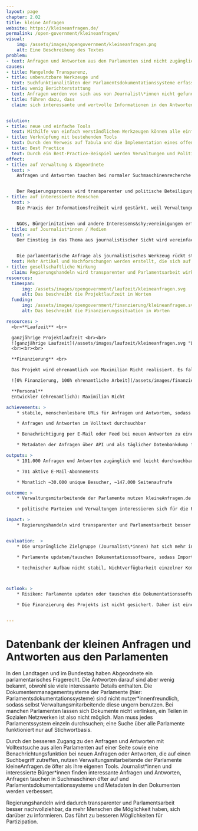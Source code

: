 ```yaml
---
layout: page
chapter: 2.02
title: kleine Anfragen
website: https://kleineanfragen.de/
permalink: /open-government/kleineanfragen/
visual:
    img: /assets/images/opengovernment/kleineanfragen.png
    alt: Eine Beschreibung des Textes
problem:
- text: Anfragen und Antworten aus den Parlamenten sind nicht zugänglich.
causes:
- title: Mangelnde Transparenz,
- title: unbenutzbare Werkzeuge und
  text: Suchfunktionalitäten der Parlamentsdokumentationssysteme erfassen nicht den vollständigen Text und teilweise ist keine Verlinkung auf Anfragen in diesen Systemen möglich
- title: wenig Berichterstattung
  text: Anfragen werden von sich aus von Journalist\*innen nicht gefunden, manchmal werden sie vorab von Abgeordneten direkt an befreundete Journalist\*innen weitergegeben oder darauf hingewiesen
- title: führen dazu, dass
  claim: sich interessante und wertvolle Informationen in den Antworten finden, diese jedoch von wenigen Menschen außerhalb des Parlaments gelesen werden.


solution:
- title: neue und einfache Tools
  text: Mithilfe von einfach verständlichen Werkzeugen können alle einfacher auf die Anfragen und Antworten zugreifen.
- title: Verknüpfung mit bestehenden Tools
  text: Durch den Verweis auf Tabula und die Implementation eines offenen Standards (OParl) können die Daten in den Antworten, aber auch die Metadaten zu allen Antworten weiterverwendet werden.
- title: Best Practice
  text: Durch ein Best-Practice-Beispiel werden Verwaltungen und Politik von den Vorteilen offener Werkzeuge überzeugt.
effect:
- title: auf Verwaltung & Abgeordnete
  text: >
    Anfragen und Antworten tauchen bei normaler Suchmaschinenrecherche auf.


    Der Regierungsprozess wird transparenter und politische Beteiligung wird vereinfacht.
- title: auf interessierte Menschen
  text: >
    Die Praxis der Informationsfreiheit wird gestärkt, weil Verwaltungen online anhand von Fällen viel über Informationsfreiheit lernen können.


    NGOs, Bürgerinitativen und andere Interessens&shy;vereinigungen erfahren schneller, wenn ihre Themen im Parlament angefragt werden.
- title: auf Journalist*innen / Medien
  text: >
    Der Einstieg in das Thema aus journalistischer Sicht wird vereinfacht


    Die parlamentarische Anfrage als journalistisches Werkzeug rückt stärker in den Fokus der Medien.
  text: Mehr Artikel und Nachforschungen werden erstellt, die sich auf Anfragen stützen.
- title: gesellschaftliche Wirkung
  claim: Regierungshandeln wird transparenter und Parlamentsarbeit wirksamer und besser nachvollziehbar, da mehr Menschen die Möglichkeit haben, sich zu informieren.
resources:
  timespan:
      img: /assets/images/opengovernment/laufzeit/kleineanfragen.svg
      alt: Das beschreibt die Projektlaufzeit in Worten
  funding:
      img: /assets/images/opengovernment/finanzierung/kleineanfragen.svg
      alt: Das beschreibt die Finanzierungssituation in Worten

resources: >
  <br>**Laufzeit** <br>

  ganzjährige Projektlaufzeit <br><br>
  ![ganzjährige Laufzeit](/assets/images/laufzeit/kleineanfragen.svg "Laufzeit kleineAnfragen")
  <br><br><br>

  **Finanzierung** <br>

  Das Projekt wird ehrenamtlich von Maximilian Richt realisiert. Es fallen ausschließlich Kosten für Server und Speicherplatz an. <br><br>

  ![0% Finanzierung, 100h ehrenamtliche Arbeit](/assets/images/finanzierung/kleineanfragen.svg "Laufzeit kleineAnfragen")<br><br>

  **Personal**
  Entwickler (ehrenamtlich): Maximilian Richt

achievements: >
    * stabile, menschenlesbare URLs für Anfragen und Antworten, sodass diese auch per Mail oder in Sozialen Medien geteilt werden können

    * Anfragen und Antworten im Volltext durchsuchbar

    * Benachrichtigung per E-Mail oder Feed bei neuen Antworten zu einer Suche

    * Metadaten der Anfragen über API und als täglicher Datenbankdump für Entwickler*innen bereitgestellt

outputs: >
    * 101.000 Anfragen und Antworten zugänglich und leicht durchsuchbar

    * 701 aktive E-Mail-Abonnements

    * Monatlich ~30.000 unique Besucher, ~147.000 Seitenaufrufe

outcome: >
    * Verwaltungsmitarbeitende der Parlamente nutzen kleineAnfragen.de öfter als ihre eigenen Tools

    * politische Parteien und Verwaltungen interessieren sich für die Plattform und wollen eigene Arbeit verbessern

impact: >
    * Regierungshandeln wird transparenter und Parlamentsarbeit besser nachvollziehbar, da mehr Menschen die Möglichkeit haben, sich zu informieren. Das ermöglicht mehr Partizipation.


evaluation:  >
    * Die ursprüngliche Zielgruppe (Journalist\*innen) hat sich mehr in Richtung interessierte Bürger\*innen und interessanterweise Verwaltungsmitarbeiter\*innen bewegt.

    * Parlamente updaten/tauschen Dokumentationssoftware, sodass Import von Anfragen und Antworten ohne Anpassung nicht mehr möglich ist – zeitliche Ressourcen hierfür nicht ausreichend, sodass längere Zeit keine neuen Dokumente mehr erscheinen

    * technischer Aufbau nicht stabil, Nichtverfügbarkeit einzelner Komponenten (Suche, Scraper, Dokumentenbereitstellung) sorgt für Ausfall der ganzen Plattform



outlook: >
    * Risiken: Parlamente updaten oder tauschen die Dokumentationssoftware, sodass der Import von Anfragen und Antworten von diesem Parlament erstmal nicht mehr funktionieren bis eine neue Anbindung geschrieben wurde.

    * Die Finanzierung des Projekts ist nicht gesichert. Daher ist eine langfristige Planung nicht möglich.


---
```



# Datenbank der kleinen Anfragen und Antworten aus den Parlamenten

In den Landtagen und im Bundestag haben Abgeordnete ein parlamentarisches Fragerecht. Die Antworten darauf sind aber wenig bekannt, obwohl sie viele interessante Details enthalten. Die Dokumentenmanagementsysteme der Parlamente (hier: Parlamentsdokumentationssysteme) sind nicht nutzer*innenfreundlich, sodass selbst Verwaltungsmitarbeitende diese ungern benutzen. Bei manchen Parlamenten lassen sich Dokumente nicht verlinken, ein Teilen in Sozialen Netzwerken ist also nicht möglich. Man muss jedes Parlamentssystem einzeln durchsuchen; eine Suche über alle Parlamente funktioniert nur auf Stichwortbasis.

Durch den besseren Zugang zu den Anfragen und Antworten mit Volltextsuche aus allen Parlamenten auf einer Seite sowie eine Benachrichtungsfunktion bei neuen Anfragen oder Antworten, die auf einen Suchbegriff zutreffen, nutzen Verwaltungsmitarbeitende der Parlamente kleineAnfragen.de öfter als ihre eigenen Tools. Journalist\*innen und interessierte Bürger\*innen finden interessante Anfragen und Antworten, Anfragen tauchen in Suchmaschinen öfter auf und Parlamentsdokumentationssysteme und Metadaten in den Dokumenten werden verbessert.

Regierungshandeln wird dadurch transparenter und Parlamentsarbeit besser nachvollziehbar, da mehr Menschen die Möglichkeit haben, sich darüber zu informieren. Das führt zu besseren Möglichkeiten für Partizipation.
